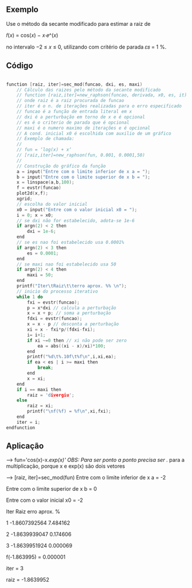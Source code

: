 ## Exemplo

Use o método da secante modificado para estimar a raiz de

𝑓(𝑥) = cos(𝑥) − 𝑥∙𝑒^(𝑥)

no intervalo −2 ≤ 𝑥 ≤ 0, utilizando com critério de parada 𝜀𝑠 = 1 %.

## Código

```C

function [raiz, iter]=sec_mod(funcao, dxi, es, maxi)
    // Cálculo das raizes pelo método da secante modificado
    // function [raiz,iter]=new_raphson(funcao, derivada, x0, es, it)
    // onde raiz é a raiz procurada de funcao
    // iter é o n. de iterações realizadas para o erro especificado
    // funcao é a função de entrada literal em x
    // dxi é a perturbação em torno de x e é opcional
    // es é o criterio de parada que é opcional
    // maxi é o numero maximo de iterações e é opcional
    // A cond. inicial x0 é escolhida com auxilio de um gráfico
    // Exemplo de chamada:
    //
    // fun = ‘log(x) + x‘
    // [raiz,iter]=new_raphson(fun, 0.001, 0.0001,50)
    //
    // Construção do gráfico da função
    a = input("Entre com o limite inferior de x a = ");
    b = input("Entre com o limite superior de x b = ");
    x = linspace(a,b,100);
    f = evstr(funcao)
    plot2d(x,f);
    xgrid;
    // escolha do valor inicial
    x0 = input("Entre com o valor inicial x0 = ");
    i = 0; x = x0;
    // se dxi não for estabelecido, adota-se 1e-6
    if argn(2) < 2 then
        dxi = 1e-6;
    end
    // se es nao foi estabelecido usa 0.0001%
    if argn(2) < 3 then
        es = 0.0001;
    end
    // se maxi nao foi estabelecido usa 50
    if argn(2) < 4 then
        maxi = 50;
    end
    printf("Iter\tRaiz\t\terro aprox. %% \n");
    // inicio do processo iterativo
    while 1 do
        fxi = evstr(funcao);
        p = x*dxi // calcula a perturbação
        x = x + p; // soma a perturbação
        fdxi = evstr(funcao);
        x = x - p // desconta a perturbação
        xi = x - fxi*p/(fdxi-fxi);
        i= i+1;
        if xi ~=0 then // xi não pode ser zero
            ea = abs((xi - x)/xi)*100;
        end
        printf("%d\t%.10f\t%f\n",i,xi,ea);
        if ea < es | i >= maxi then
            break;
        end
        x = xi;
    end
    if i == maxi then
        raiz = 'divergiu';
    else
        raiz = xi;
        printf("\nf(%f) = %f\n",xi,fxi);
    end
    iter = i;
endfunction

```

## Aplicação

--> fun='cos(x)-x.*exp(x)'
 OBS: Para ser ponto a ponto precisa ser .* para a multiplicação, porque x e exp(x) são dois vetores

--> [raiz, iter]=sec_mod(fun)
Entre com o limite inferior de x a = -2

Entre com o limite superior de x b = 0

Entre com o valor inicial x0 = -2

Iter	Raiz		erro aprox. % 

1	-1.8607392564	7.484162

2	-1.8639939047	0.174606

3	-1.8639951924	0.000069


f(-1.863995) = 0.000001

 iter  = 3

 raiz  = -1.8639952
